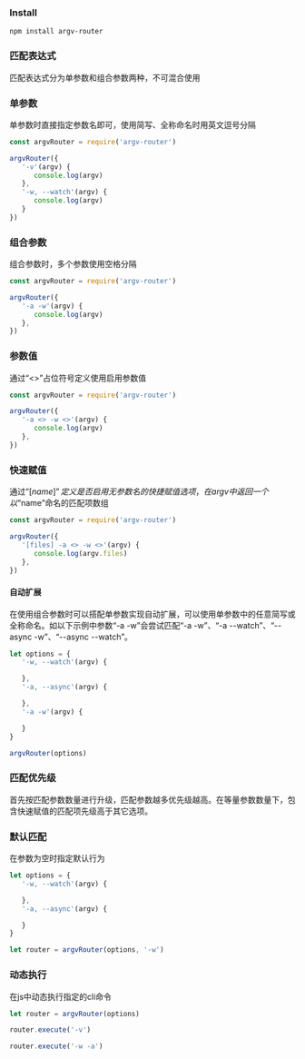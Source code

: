 ### Install

```
npm install argv-router
```

### 匹配表达式

匹配表达式分为单参数和组合参数两种，不可混合使用

### 单参数

单参数时直接指定参数名即可，使用简写、全称命名时用英文逗号分隔

```js
const argvRouter = require('argv-router')

argvRouter({
   '-v'(argv) {
      console.log(argv)
   },
   '-w, --watch'(argv) {
      console.log(argv)
   }
})
```

### 组合参数

组合参数时，多个参数使用空格分隔

```js
const argvRouter = require('argv-router')

argvRouter({
   '-a -w'(argv) {
      console.log(argv)
   },
})
```

### 参数值

通过“<>”占位符号定义使用启用参数值

```js
const argvRouter = require('argv-router')

argvRouter({
   '-a <> -w <>'(argv) {
      console.log(argv)
   },
})
```

### 快速赋值

通过“[$name]”定义是否启用无参数名的快捷赋值选项，在argv中返回一个以“$name”命名的匹配项数组

```js
const argvRouter = require('argv-router')

argvRouter({
   '[files] -a <> -w <>'(argv) {
      console.log(argv.files)
   },
})
```

#### 自动扩展

在使用组合参数时可以搭配单参数实现自动扩展，可以使用单参数中的任意简写或全称命名。如以下示例中参数“-a -w”会尝试匹配“-a -w”、“-a --watch”、“--async -w”、“--async --watch”。

```js
let options = {
   '-w, --watch'(argv) {

   },
   '-a, --async'(argv) {

   },
   '-a -w'(argv) {

   }
}

argvRouter(options)
```

### 匹配优先级

首先按匹配参数数量进行升级，匹配参数越多优先级越高。在等量参数数量下，包含快速赋值的匹配项先级高于其它选项。


### 默认匹配

在参数为空时指定默认行为

```js
let options = {
   '-w, --watch'(argv) {

   },
   '-a, --async'(argv) {

   }
}

let router = argvRouter(options, '-w')
```


### 动态执行

在js中动态执行指定的cli命令

```js
let router = argvRouter(options)

router.execute('-v')

router.execute('-w -a')
```